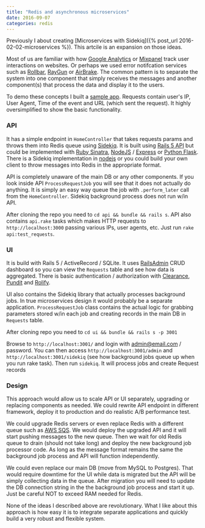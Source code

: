 ```yaml
---
title: "Redis and asynchronous microservices"
date: 2016-09-07
categories: redis
---
```


Previously I about creating [Microservices with Sidekiq]({% post_url 2016-02-02-microservices %}).  This artcile is an expansion on those ideas.  

Most of us are familiar with how [Google Analytics](https://www.google.com/analytics) or [Mixpanel](https://mixpanel.com) track user interactions on websites.  Or perhaps we used error notifcation services such as [Rollbar](https://rollbar.com/), [RayGun](https://raygun.com/) or [AirBrake](https://airbrake.io/).  The common pattern is to separate the system into one component that simply receives the messages and another component(s) that process the data and display it to the users.  

To demo these concepts I built a [sample app](https://github.com/dmitrypol/redis_microservices).  Requests contain user's IP, User Agent, Time of the event and URL (which sent the request).  It highly oversimplified to show the basic functionality.  

### API

It has a simple endpoint in `HomeController` that takes requests params and throws them into Redis queue using [Sidekiq](https://github.com/mperham/sidekiq).  It is built using [Rails 5 API](http://edgeguides.rubyonrails.org/api_app.html) but could be implemented with [Ruby Sinatra](http://www.sinatrarb.com/), [NodeJS]([https://nodejs.org) / [Express](https://expressjs.com/) or [Python Flask](http://flask.pocoo.org/).  There is a Sidekiq implementation in [nodejs](https://www.npmjs.com/package/sidekiq) or you could build your own client to throw messages into Redis in the appropriate format.  

API is completely unaware of the main DB or any other components.  If you look inside API `ProcessRequestJob` you will see that it does not actually do anything.  It is simply an easy way queue the job with `.perform_later` call from the `HomeController`.  Sidekiq background process does not run w/in API.  

After cloning the repo you need to `cd api && bundle && rails s`.  API also contains `api.rake` tasks which makes HTTP requests to `http://localhost:3000` passing various IPs, user agents, etc.  Just run `rake api:test_requests`.  

### UI

It is build with Rails 5 / ActiveRecord / SQLite.  It uses [RailsAdmin](https://github.com/sferik/rails_admin) CRUD dashboard so you can view the `Requests` table and see how data is aggregated.  There is basic authentication / authorization with [Clearance](https://github.com/thoughtbot/clearance), [Pundit](https://github.com/elabs/pundit) and [Rolify](https://github.com/RolifyCommunity/rolify).

UI also contains the Sidekiq library that actually processes background jobs.  In true microservices design it would probably be a separate application.  `ProcessRequestJob` class contains the actual logic for grabbing parameters stored w/in each job and creating records in the main DB in `Requests` table.  

After cloning repo you need to `cd ui && bundle && rails s -p 3001`

Browse to `http://localhost:3001/` and login with admin@email.com / password.  You can then access `http://localhost:3001/admin` and `http://localhost:3001/sidekiq` (see how background jobs queue up when you run rake task).  Then run `sidekiq`.  It will process jobs and create Request records

### Design

This approach would allow us to scale API or UI separately, upgrading or replacing components as needed.  We could rewrite API endpoint in different framework, deploy it to production and do realistic A/B performance test.  

We could upgrade Redis servers or even replace Redis with a different queue such as [AWS SQS](https://aws.amazon.com/sqs/).  We would deploy the upgraded API and it will start pushing messages to the new queue.  Then we wait for old Redis queue to drain (should not take long) and deploy the new background job processor code.  As long as the message format remains the same the background job process and API will function independently.  

We could even replace our main DB (move from MySQL to Postgres).  That would require downtime for the UI while data is migrated but the API will be simply collecting data in the queue.  After migration you will need to update the DB connection string in the the background job process and start it up.  Just be careful NOT to exceed RAM needed for Redis.  

None of the ideas I described above are revolutionary.  What I like about this approach is how easy it is to integrate separate applications and quickly build a very robust and flexible system.  
